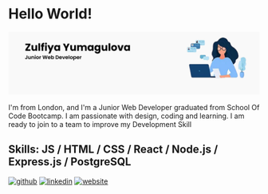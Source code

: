 <!-- ### Hi 👋 -->
# Hello World!
![](https://github.com/zulfiya-yumagulova/zulfiya-yumagulova/blob/main/banner.jpg)

I'm from London, and I'm  a Junior Web Developer graduated from School Of Code Bootcamp. I am passionate with design, coding and learning. I am ready to join to a team to improve  my Development Skill

## Skills:   JS / HTML / CSS / React / Node.js / Express.js / PostgreSQL 



[<img src='https://cdn.jsdelivr.net/npm/simple-icons@3.0.1/icons/github.svg' alt='github' height='40'>](https://github.com/https://github.com/zulfiya-yumagulova)  [<img src='https://cdn.jsdelivr.net/npm/simple-icons@3.0.1/icons/linkedin.svg' alt='linkedin' height='40'>](https://www.linkedin.com/in/https://www.linkedin.com/in/zulfiya-yumagulova-7929ab1b8//)  [<img src='https://cdn.jsdelivr.net/npm/simple-icons@3.0.1/icons/icloud.svg' alt='website' height='40'>](https://6266a156646e5d0ae92e5e98--zulfiyaportfolio.netlify.app/)  




